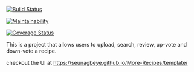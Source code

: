 [![Build Status](https://travis-ci.org/SEUNAGBEYE/More-Recipes.svg?branch=master)](https://travis-ci.org/SEUNAGBEYE/More-Recipes)


[![Maintainability](https://api.codeclimate.com/v1/badges/229bfef666073b6a2385/maintainability)](https://codeclimate.com/github/SEUNAGBEYE/More-Recipes/maintainability)


[![Coverage Status](https://coveralls.io/repos/github/SEUNAGBEYE/More-Recipes/badge.svg?branch=CH-travis-setup-%23152311338)](https://coveralls.io/github/SEUNAGBEYE/More-Recipes?branch=CH-travis-setup-%23152311338)


This is a project that allows users to upload, search, review, up-vote and down-vote a recipe.

checkout the UI at https://seunagbeye.github.io/More-Recipes/template/

